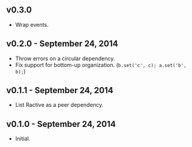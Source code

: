 ## v0.3.0

* Wrap events.

## v0.2.0 - September 24, 2014

* Throw errors on a circular dependency.
* Fix support for bottom-up organization. (`b.set('c', c); a.set('b', b);`)

## v0.1.1 - September 24, 2014

* List Ractive as a peer dependency.

## v0.1.0 - September 24, 2014

* Initial.
